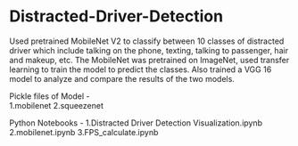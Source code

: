 # Distracted-Driver-Detection

Used pretrained MobileNet V2 to classify between 10 classes of distracted driver which include talking on the phone, texting, talking to passenger, hair and makeup, etc. The MobileNet was pretrained on ImageNet, used transfer learning to train the model to predict the classes. Also trained a VGG 16 model to analyze and compare the results of the two models. 

Pickle files of Model -<br>
1.mobilenet
2.squeezenet

Python Notebooks - 
1.Distracted Driver Detection Visualization.ipynb
2.mobilenet.ipynb
3.FPS_calculate.ipynb


